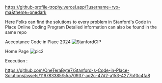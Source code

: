 https://github-profile-trophy.vercel.app/?username=ryo-ma&theme=onedark

Here Folks can find the solutions to every problem in Stanford's Code in Place Online Coding Program
Detailed information can also be found in the same repo

Acceptance Code in Place 2024 
![StanfordCIP](https://github.com/OneTeraByte7/Stanford-s-Code-in-Place-Solutions/assets/119783385/59a8138b-7674-4cf1-80d9-8301363b661b)

Home Page
![pic2](https://github.com/OneTeraByte7/Stanford-s-Code-in-Place-Solutions/assets/119783385/53e45d98-1f7b-4132-a7ae-2bf70b0b662e)

Execution :

https://github.com/OneTeraByte7/Stanford-s-Code-in-Place-Solutions/assets/119783385/55a70937-ad2c-47d2-a153-4277bf0c4fa8

